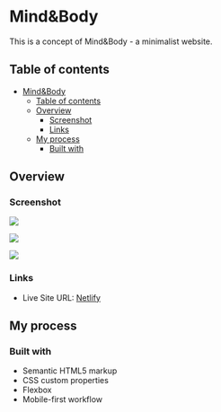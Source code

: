 # Mind&Body

This is a concept of Mind&Body - a minimalist website.

## Table of contents

- [Mind&Body](#mindbody)
  - [Table of contents](#table-of-contents)
  - [Overview](#overview)
    - [Screenshot](#screenshot)
    - [Links](#links)
  - [My process](#my-process)
    - [Built with](#built-with)

## Overview

### Screenshot

![](https://res.cloudinary.com/dfrx2gaww/image/upload/v1666702159/web-dev/screens/mind-body/desktop_d9biyb.jpg)

![](https://res.cloudinary.com/dfrx2gaww/image/upload/v1666719169/web-dev/screens/mind-body/mobile_v0i9hc.jpg)

![](https://res.cloudinary.com/dfrx2gaww/image/upload/v1666702159/web-dev/screens/mind-body/mobile-menu_lutvrj.jpg)

### Links

- Live Site URL: [Netlify](https://lustrous-macaron-005efa.netlify.app)

## My process

### Built with

- Semantic HTML5 markup
- CSS custom properties
- Flexbox
- Mobile-first workflow
